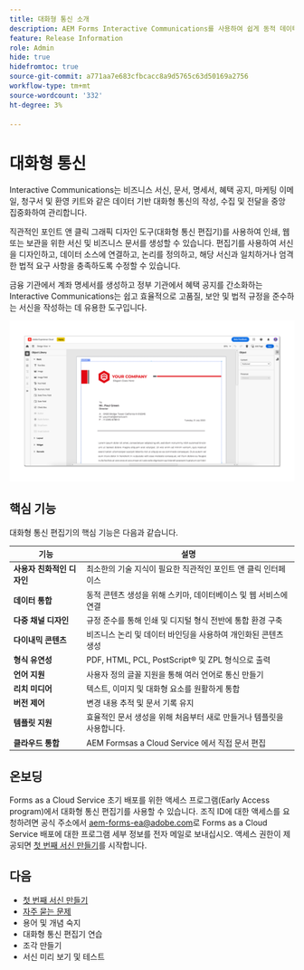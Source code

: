 ```yaml
---
title: 대화형 통신 소개
description: AEM Forms Interactive Communications를 사용하여 쉽게 동적 데이터 기반 커뮤니케이션을 디자인합니다.
feature: Release Information
role: Admin
hide: true
hidefromtoc: true
source-git-commit: a771aa7e683cfbcacc8a9d5765c63d50169a2756
workflow-type: tm+mt
source-wordcount: '332'
ht-degree: 3%

---
```



# 대화형 통신

Interactive Communications는 비즈니스 서신, 문서, 명세서, 혜택 공지, 마케팅 이메일, 청구서 및 환영 키트와 같은 데이터 기반 대화형 통신의 작성, 수집 및 전달을 중앙 집중화하여 관리합니다.

직관적인 포인트 앤 클릭 그래픽 디자인 도구(대화형 통신 편집기)를 사용하여 인쇄, 웹 또는 보관을 위한 서신 및 비즈니스 문서를 생성할 수 있습니다. 편집기를 사용하여 서신을 디자인하고, 데이터 소스에 연결하고, 논리를 정의하고, 해당 서신과 일치하거나 엄격한 법적 요구 사항을 충족하도록 수정할 수 있습니다.

금융 기관에서 계좌 명세서를 생성하고 정부 기관에서 혜택 공지를 간소화하는 Interactive Communications는 쉽고 효율적으로 고품질, 보안 및 법적 규정을 준수하는 서신을 작성하는 데 유용한 도구입니다.

![인터랙티브 커뮤니케이션 편집기](/help/forms/assets/ic-editor.png)

## 핵심 기능

대화형 통신 편집기의 핵심 기능은 다음과 같습니다.

| 기능 | 설명 |
|------------|-------------|
| **사용자 친화적인 디자인** | 최소한의 기술 지식이 필요한 직관적인 포인트 앤 클릭 인터페이스 |
| **데이터 통합** | 동적 콘텐츠 생성을 위해 스키마, 데이터베이스 및 웹 서비스에 연결 |
| **다중 채널 디자인** | 규정 준수를 통해 인쇄 및 디지털 형식 전반에 통합 환경 구축 |
| **다이내믹 콘텐츠** | 비즈니스 논리 및 데이터 바인딩을 사용하여 개인화된 콘텐츠 생성 |
| **형식 유연성** | PDF, HTML, PCL, PostScript® 및 ZPL 형식으로 출력 |
| **언어 지원** | 사용자 정의 글꼴 지원을 통해 여러 언어로 통신 만들기 |
| **리치 미디어** | 텍스트, 이미지 및 대화형 요소를 원활하게 통합 |
| **버전 제어** | 변경 내용 추적 및 문서 기록 유지 |
| **템플릿 지원** | 효율적인 문서 생성을 위해 처음부터 새로 만들거나 템플릿을 사용합니다. |
| **클라우드 통합** | AEM Formsas a Cloud Service 에서 직접 문서 편집 |


## 온보딩

Forms as a Cloud Service 초기 배포를 위한 액세스 프로그램(Early Access program)에서 대화형 통신 편집기를 사용할 수 있습니다. 조직 ID에 대한 액세스를 요청하려면 공식 주소에서 [aem-forms-ea@adobe.com](mailto:aem-forms-ea@adobe.com)로 Forms as a Cloud Service 배포에 대한 프로그램 세부 정보를 전자 메일로 보내십시오. 액세스 권한이 제공되면 [첫 번째 서신 만들기](/help/forms/create-your-first-communication.md)를 시작합니다.








<!-- 


The Interactive Communication editor runs in any modern browser. It can be used to: 

* generate dynamic data-driven documents or correspondences and customized business documents or correspondences for print, web, or archival. 

* develop PDF documents for integration into existing workflows by binding communications to adaptive forms, XML schemas, XML sample files, databases, and web services. 

* integrate business data and render communications as a number of file types, including Adobe PDF, HTML, and printing for PCL, Adobe PostScript&reg; and Zebra (ZPL) printers.

* create interactive data capture applications by leading users through a series of visually appealing and streamlined panels, improving usability and reducing data entry errors.

## Key Features of the editor 

* **User-Friendly Interface**: The Interactive Communication editor features a point-and-click design tool that is easy to use, allowing designers to create professional communications without extensive technical knowledge.

* **Design Flexibility**: Users can design communications that match both paper and digital formats, ensuring consistency and compliance with legislative requirements.

* **Data Integration**: The tool seamlessly connects communication fields to various data sources, including XML schemas, sample files, databases, and web services.

* **Logic Definition**: Designers can define intricate logic within their communications, enhancing functionality and interactivity. 

* **Communication Creation**: Create a communication from scratch or from a template, offering flexibility and efficiency in document generation.

* **Rich Media Integration**: Add text, images, and art to your communications, creating visually appealing and engaging communication.

* **Seamless Editing**: Edit your communication documents saved in AEM Forms as a Cloud Service, ensuring easy access and continuous updates.

* **Change Tracking**: Track and review changes, maintaining a clear record of document modifications and ensuring version control.


![Output Formats and Usages](/help/assets/interactive-communication.png){align="center"}

## Usage across AEM Forms

Documents, templates, or designs created in Interactive Communication editor offer several key applications:

| **Usage**                                      | **Description**                                                                 |
|-------------------------------------------------|---------------------------------------------------------------------------------|
| PDF Document or Correspondence Creation                          | Used to generate PDF documents or correspondence for various business needs.                      |
| Document of Record Templates                   | Serves as custom templates for Documents of Record.                    |
| AEM Forms Communication APIs                   | Used as a template for various AEM Forms Communication APIs for seamless integration and automation. |


## Onboarding

The Interactive Communication editor is available for free to AEM Forms as a Cloud Service customers. You can write to mailto:aem-forms-ea@adobe.com from your official address to request access.

Adobe enables access for your organization and provide required privileges to the person designated as administrator in your organization. 

## Supported languages 

You can use the editor to create communication in languages of your choice. You can also use custom fonts in a communication. 


<!-- Communications that are created in Interactive Communication Editor can be merged with business data and rendered as a number of file types, including Adobe PDF, HTML, and printing for PCL, Adobe PostScript&reg; and Zebra (ZPL) printers.

Communication author can fill fields of a communication to personalize it for a reciever and print it, or print and fill the communication by hand. 

Communication developers can also use Interactive Communication Editor to create applications that generate dynamic, data-driven documents and produce customized business documents for print, web, or archival. 

Using communication designs, developers can create, interactive data capture applications by leading users through a series of visually appealing and streamlined panels, improving usability and reducing data entry errors. 

You can also build and maintain data capture solutions that read from, validate against, and add to corporate data sources. 

With Interactive Communication, you can integrate PDF documents into existing workflows by binding forms to XML schemas, XML sample files, databases, and web services. Forms and documents that are created in Designer can be merged with business data and rendered as a number of file types, including Adobe PDF, HTML, and printing for PCL, Adobe PostScript&reg; and Zebra (ZPL) printers. -->

## 다음

* [첫 번째 서신 만들기](/help/forms/create-your-first-communication.md)
* [자주 묻는 문제](/help/forms/interactive-communications-faq.md)
* 용어 및 개념 숙지
* 대화형 통신 편집기 연습
* 조각 만들기
* 서신 미리 보기 및 테스트

